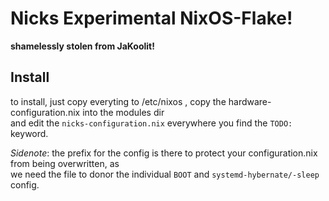 # Nicks Experimental NixOS-Flake!

__shamelessly stolen from JaKoolit!__

## Install
to install, just copy everyting to /etc/nixos , copy the hardware-configuration.nix into the modules dir  
and edit the `nicks-configuration.nix` everywhere you find the `TODO:` keyword. 

*Sidenote*:  the prefix for the config is there to protect your configuration.nix from being overwritten, as  
we need the file to donor the individual `BOOT` and `systemd-hybernate/-sleep` config.